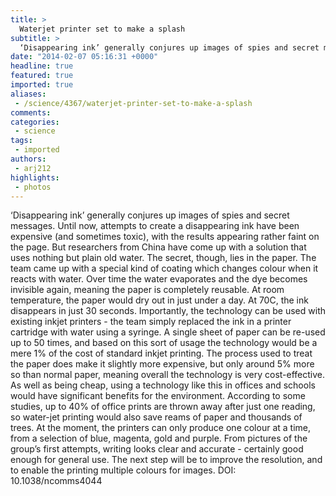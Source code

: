 ```yaml
---
title: >
  Waterjet printer set to make a splash
subtitle: >
  ‘Disappearing ink’ generally conjures up images of spies and secret messages. Until now, attempts to create a disappearing ink have been expensive (and sometimes toxic), with the results appearing rather faint on the page. But researchers from China have come up with a solution that uses nothing but
date: "2014-02-07 05:16:31 +0000"
headline: true
featured: true
imported: true
aliases:
 - /science/4367/waterjet-printer-set-to-make-a-splash
comments:
categories:
 - science
tags:
 - imported
authors:
 - arj212
highlights:
 - photos
---
```


‘Disappearing ink’ generally conjures up images of spies and secret messages. Until now, attempts to create a disappearing ink have been expensive (and sometimes toxic), with the results appearing rather faint on the page. But researchers from China have come up with a solution that uses nothing but plain old water.
The secret, though, lies in the paper. The team came up with a special kind of coating which changes colour when it reacts with water. Over time the water evaporates and the dye becomes invisible again, meaning the paper is completely reusable. At room temperature, the paper would dry out in just under a day. At 70C, the ink disappears in just 30 seconds.
Importantly, the technology can be used with existing inkjet printers - the team simply replaced the ink in a printer cartridge with water using a syringe. A single sheet of paper can be re-used up to 50 times, and based on this sort of usage the technology would be a mere 1% of the cost of standard inkjet printing.
The process used to treat the paper does make it slightly more expensive, but only around 5% more so than normal paper, meaning overall the technology is very cost-effective.
As well as being cheap, using a technology like this in offices and schools would have significant benefits for the environment. According to some studies, up to 40% of office prints are thrown away after just one reading, so water-jet printing would also save reams of paper and thousands of trees.
At the moment, the printers can only produce one colour at a time, from a selection of blue, magenta, gold and purple. From pictures of the group’s first attempts, writing looks clear and accurate - certainly good enough for general use. The next step will be to improve the resolution, and to enable the printing multiple colours for images.
DOI: 10.1038/ncomms4044
